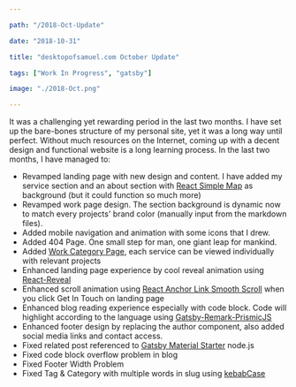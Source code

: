 ```yaml
---

path: "/2018-Oct-Update"

date: "2018-10-31"

title: "desktopofsamuel.com October Update"

tags: ["Work In Progress", "gatsby"]

image: "./2018-Oct.png"

---
```


It was a challenging yet rewarding period in the last two months. I have set up the bare-bones structure of my personal site, yet it was a long way until perfect. Without much resources on the Internet, coming up with a decent design and functional website is a long learning process. In the last two months, I have managed to: 

- Revamped landing page with new design and content. I have added my service section and an about section with [React Simple Map](http://react-simple-maps.io) as background (but it could function so much more)
- Revamped work page design. The section background is dynamic now to match every projects' brand color (manually input from the markdown files).
- Added mobile navigation and animation with some icons that I drew.
- Added 404 Page. One small step for man, one giant leap for mankind.
- Added [Work Category Page](http://localhost:8000/categories/ui-ux-design), each service can be viewed individually with relevant projects
- Enhanced landing page experience by cool reveal animation using [React-Reveal](https://www.react-reveal.com/)
- Enhanced scroll animation using [React Anchor Link Smooth Scroll](https://github.com/mauricevancooten/react-anchor-link-smooth-scroll) when you click Get In Touch on landing page
- Enhanced blog reading experience especially with code block. Code will highlight according to the language using [Gatsby-Remark-PrismicJS](https://www.gatsbyjs.org/packages/gatsby-remark-prismjs/)
- Enhanced footer design by replacing the author component, also added social media links and contact access.
- Fixed related post referenced to [Gatsby Material Starter](https://github.com/Vagr9K/gatsby-material-starter/blob/master/gatsby-node.js) node.js
- Fixed code block overflow problem in blog
- Fixed Footer Width Problem
- Fixed Tag & Category with multiple words in slug using [kebabCase](https://lodash.com/docs#kebabCase)